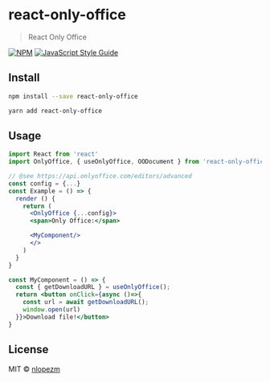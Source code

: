# react-only-office

> React Only Office

[![NPM](https://img.shields.io/npm/v/react-only-office.svg)](https://www.npmjs.com/package/react-only-office) [![JavaScript Style Guide](https://img.shields.io/badge/code_style-standard-brightgreen.svg)](https://standardjs.com)

## Install

```bash
npm install --save react-only-office
```

```bash
yarn add react-only-office
```

## Usage

```jsx
import React from 'react'
import OnlyOffice, { useOnlyOffice, OODocument } from 'react-only-office'

// @see https://api.onlyoffice.com/editors/advanced
const config = {...}
const Example = () => {
  render () {
    return (
      <OnlyOffice {...config}>
      <span>Only Office:</span>

      <MyComponent/>
      </>
    )
  }
}

const MyComponent = () => {
  const { getDownloadURL } = useOnlyOffice();
  return <button onClick={async ()=>{
    const url = await getDownloadURL();
    window.open(url)
  }}>Download file!</button>
}

```

## License

MIT © [nlopezm](https://github.com/nlopezm)
